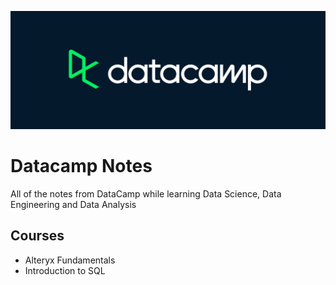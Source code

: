 ![datacamp logo](./assets/logo.png)

# Datacamp Notes

All of the notes from DataCamp while learning Data Science, Data Engineering and Data Analysis

## Courses 

- Alteryx Fundamentals
- Introduction to SQL